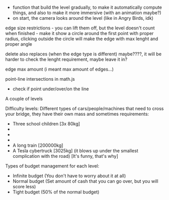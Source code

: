 



- function that build the level gradually, to make it automatically compute things, and also to make it more immersive (with an animation maybe?)
- on start, the camera looks around the level (like in Angry Birds, idk)



edge size restrictions - you can lift them off, but the level doesn't count when finished - make it show a circle around the first point with proper radius, clicking outside the circle will make the edge with max lenght and proper angle

delete also replaces (when the edge type is different) maybe????, it will be harder to check the lenght requirement, maybe leave it in?

edge max amount (i meant max amount of edges...)

point-line intersections in math.js
- check if point under/over/on the line




A couple of levels

Difficulty levels: Different types of cars/people/machines that need to cross your bridge, they have their own mass and sometimes requirements:
- Three school children [3x 80kg]
- 
- 
- 
- A long train [200000kg]
- A Tesla cybertruck [3025kg] (it blows up under the smallest complication with the road) [It's funny, that's why]

Types of budget management for each level:
- Infinite budget (You don't have to worry about it at all)
- Normal budget (Set amount of cash that you can go over, but you will score less)
- Tight budget (50% of the normal budget)





